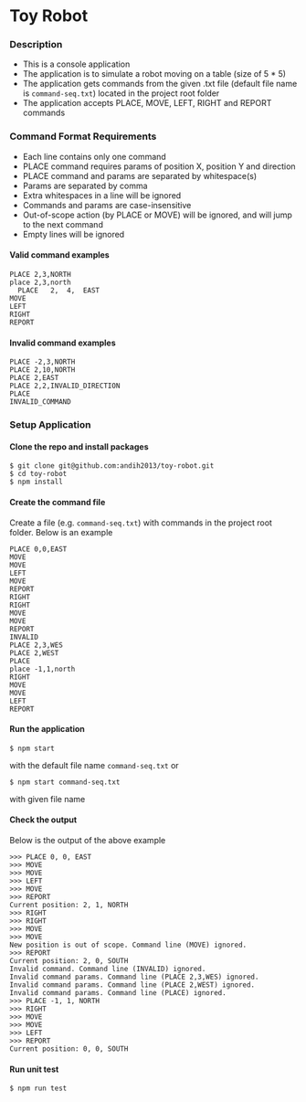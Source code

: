 # Toy Robot

### Description
- This is a console application
- The application is to simulate a robot moving on a table (size of 5 * 5)
- The application gets commands from the given .txt file (default file name is `command-seq.txt`) located in the project root folder
- The application accepts PLACE, MOVE, LEFT, RIGHT and REPORT commands

### Command Format Requirements
- Each line contains only one command
- PLACE command requires params of position X, position Y and direction
- PLACE command and params are separated by whitespace(s)
- Params are separated by comma
- Extra whitespaces in a line will be ignored
- Commands and params are case-insensitive
- Out-of-scope action (by PLACE or MOVE) will be ignored, and will jump to the next command
- Empty lines will be ignored

#### Valid command examples
```
PLACE 2,3,NORTH
place 2,3,north
  PLACE   2,  4,  EAST
MOVE
LEFT
RIGHT
REPORT
```

#### Invalid command examples
```
PLACE -2,3,NORTH
PLACE 2,10,NORTH
PLACE 2,EAST
PLACE 2,2,INVALID_DIRECTION
PLACE
INVALID_COMMAND
```

### Setup Application
#### Clone the repo and install packages
```
$ git clone git@github.com:andih2013/toy-robot.git
$ cd toy-robot
$ npm install
```

#### Create the command file
Create a file (e.g. `command-seq.txt`) with commands in the project root folder. Below is an example
```
PLACE 0,0,EAST
MOVE
MOVE
LEFT
MOVE
REPORT
RIGHT
RIGHT
MOVE
MOVE
REPORT
INVALID
PLACE 2,3,WES
PLACE 2,WEST
PLACE
place -1,1,north
RIGHT
MOVE
MOVE
LEFT
REPORT
```

#### Run the application
```
$ npm start
```
with the default file name `command-seq.txt`
or
```
$ npm start command-seq.txt
```
with given file name

#### Check the output
Below is the output of the above example
```
>>> PLACE 0, 0, EAST
>>> MOVE
>>> MOVE
>>> LEFT
>>> MOVE
>>> REPORT
Current position: 2, 1, NORTH
>>> RIGHT
>>> RIGHT
>>> MOVE
>>> MOVE
New position is out of scope. Command line (MOVE) ignored.
>>> REPORT
Current position: 2, 0, SOUTH
Invalid command. Command line (INVALID) ignored.
Invalid command params. Command line (PLACE 2,3,WES) ignored.
Invalid command params. Command line (PLACE 2,WEST) ignored.
Invalid command params. Command line (PLACE) ignored.
>>> PLACE -1, 1, NORTH
>>> RIGHT
>>> MOVE
>>> MOVE
>>> LEFT
>>> REPORT
Current position: 0, 0, SOUTH
```

#### Run unit test
```
$ npm run test
```